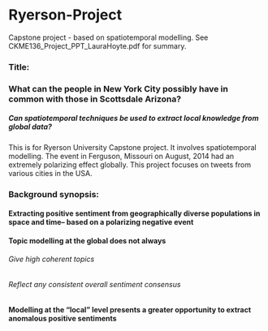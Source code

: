 # Ryerson-Project
Capstone project -  based on spatiotemporal modelling. See CKME136_Project_PPT_LauraHoyte.pdf for summary. 
### Title:
### What can the people in New York City possibly have in common with those in Scottsdale Arizona?
##### Can spatiotemporal techniques be used to extract local knowledge from global data?

This is for Ryerson University Capstone project. It involves spatiotemporal modelling. 
The event in Ferguson, Missouri on August, 2014 had an extremely polarizing effect globally. This project focuses on tweets from various cities in the USA.

### Background synopsis:
#### Extracting positive sentiment from geographically diverse populations in space and time– based on a polarizing negative event
#### Topic modelling at the global does not always
  ###### Give high coherent topics
  ###### Reflect any consistent overall sentiment consensus
#### Modelling at the “local” level presents a greater opportunity to extract anomalous positive sentiments
